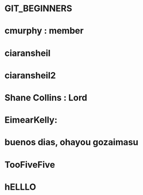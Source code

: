 # GIT_BEGINNERS
# cmurphy : member
# ciaransheil
# ciaransheil2
# Shane Collins : Lord
# EimearKelly:
# buenos dias, ohayou gozaimasu
# TooFiveFive
# hELLLO